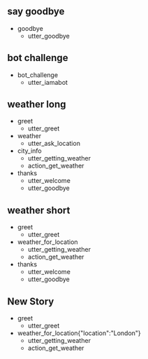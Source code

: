 ## say goodbye
* goodbye
  - utter_goodbye

## bot challenge
* bot_challenge
  - utter_iamabot

## weather long
* greet
  - utter_greet
* weather
  - utter_ask_location
* city_info
  - utter_getting_weather
  - action_get_weather
* thanks
  - utter_welcome
  - utter_goodbye

## weather short
* greet
  - utter_greet
* weather_for_location
  - utter_getting_weather
  - action_get_weather
* thanks
  - utter_welcome
  - utter_goodbye

## New Story


* greet
    - utter_greet
* weather_for_location{"location":"London"}
    - utter_getting_weather
    - action_get_weather